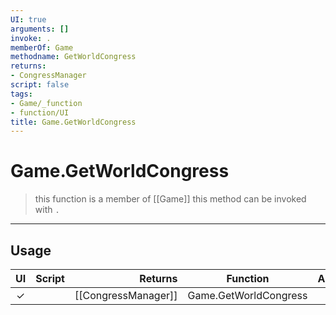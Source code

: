 ```yaml
---
UI: true
arguments: []
invoke: .
memberOf: Game
methodname: GetWorldCongress
returns:
- CongressManager
script: false
tags:
- Game/_function
- function/UI
title: Game.GetWorldCongress
---
```

# Game.GetWorldCongress
> this function is a member of [[Game]]
> this method can be invoked with `.`
-----
## Usage
|  UI | Script | Returns | Function | Arguments |
|:---:|:------:|-------:|:--------:|:---------|
|✓| |[[CongressManager]]|Game.GetWorldCongress||
